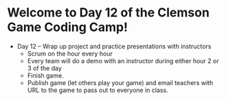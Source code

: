 
# Welcome to Day 12 of the Clemson Game Coding Camp!
  - Day 12 – Wrap up project and practice presentations with instructors
    - Scrum on the hour every hour
    - Every team will do a demo with an instructor during either hour 2 or 3 of the day
    - Finish game.
    - Publish game (let others play your game) and email teachers with URL to the game to pass out to everyone in class.
